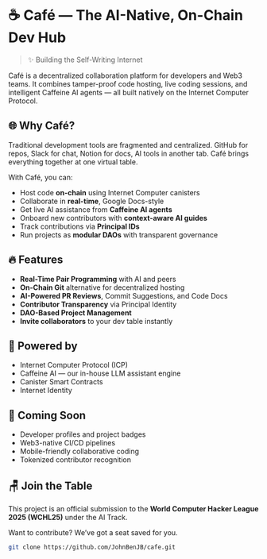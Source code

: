 # ☕ Café — The AI-Native, On-Chain Dev Hub

> ✨ Building the Self-Writing Internet

Café is a decentralized collaboration platform for developers and Web3 teams. It combines tamper-proof code hosting, live coding sessions, and intelligent Caffeine AI agents — all built natively on the Internet Computer Protocol.

## 🌐 Why Café?

Traditional development tools are fragmented and centralized. GitHub for repos, Slack for chat, Notion for docs, AI tools in another tab. Café brings everything together at one virtual table.

With Café, you can:

- Host code **on-chain** using Internet Computer canisters
- Collaborate in **real-time**, Google Docs-style
- Get live AI assistance from **Caffeine AI agents**
- Onboard new contributors with **context-aware AI guides**
- Track contributions via **Principal IDs**
- Run projects as **modular DAOs** with transparent governance

## 🔥 Features

- **Real-Time Pair Programming** with AI and peers
- **On-Chain Git** alternative for decentralized hosting
- **AI-Powered PR Reviews**, Commit Suggestions, and Code Docs
- **Contributor Transparency** via Principal Identity
- **DAO-Based Project Management**
- **Invite collaborators** to your dev table instantly

## 🧠 Powered by

- Internet Computer Protocol (ICP)
- Caffeine AI — our in-house LLM assistant engine
- Canister Smart Contracts
- Internet Identity

## 🚀 Coming Soon

- Developer profiles and project badges
- Web3-native CI/CD pipelines
- Mobile-friendly collaborative coding
- Tokenized contributor recognition

## 🪑 Join the Table

This project is an official submission to the **World Computer Hacker League 2025 (WCHL25)** under the AI Track.

Want to contribute? We’ve got a seat saved for you.

```bash
git clone https://github.com/JohnBenJB/cafe.git

